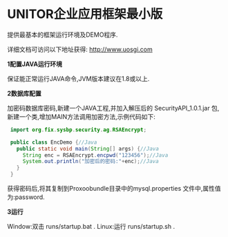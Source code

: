 # UNITOR企业应用框架最小版
提供最基本的框架运行环境及DEMO程序.

详细文档可访问以下地址获得:
http://www.uosgi.com

**1配置JAVA运行环境**

  保证能正常运行JAVA命令,JVM版本建议在1.8或以上.

**2数据库配置**

  加密码数据库密码,新建一个JAVA工程,并加入解压后的 SecurityAPI_1.0.1.jar 包,新建一个类,增加MAIN方法调用加密方法,示例代码如下:
 ```java
  import org.fix.sysbp.security.ag.RSAEncrypt;

  public class EncDemo {//Java
    public static void main(String[] args) {//Java
      String enc = RSAEncrypt.encpwd("123456");//Java
      System.out.println("加密后的密码:"+enc);//Java
    }
  }
 ```
  获得密码后,将其复制到Proxoobundle目录中的mysql.properties 文件中,属性值为:password.
  
**3运行**

  Window:双击 runs/startup.bat .
  Linux:运行 runs/startup.sh .

